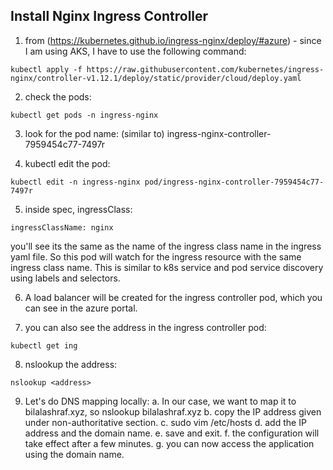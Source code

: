 ## Install Nginx Ingress Controller

1. from (https://kubernetes.github.io/ingress-nginx/deploy/#azure) -
since I am using AKS, I have to use the following command:
```
kubectl apply -f https://raw.githubusercontent.com/kubernetes/ingress-nginx/controller-v1.12.1/deploy/static/provider/cloud/deploy.yaml
```

2. check the pods:
```
kubectl get pods -n ingress-nginx
```

3. look for the pod name: (similar to)
ingress-nginx-controller-7959454c77-7497r

4. kubectl edit the pod:
```
kubectl edit -n ingress-nginx pod/ingress-nginx-controller-7959454c77-7497r
```

5. inside spec, ingressClass:
```
ingressClassName: nginx
```
you'll see its the same as the name of the ingress class name in the ingress yaml file. So this pod will watch for the ingress resource with the same ingress class name.
This is similar to k8s service and pod service discovery using labels and selectors.

6. A load balancer will be created for the ingress controller pod, which you can see in the azure portal.

7. you can also see the address in the ingress controller pod:
```
kubectl get ing
```

8. nslookup the address:
```
nslookup <address>
```

9. Let's do DNS mapping locally:
 a. In our case, we want to map it to bilalashraf.xyz, so nslookup bilalashraf.xyz
 b. copy the IP address given under non-authoritative section.
 c. sudo vim /etc/hosts
 d. add the IP address and the domain name.
 e. save and exit.
 f. the configuration will take effect after a few minutes.
 g. you can now access the application using the domain name.

